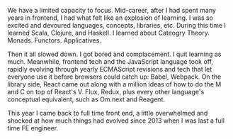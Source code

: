 We have a limited capacity to focus. Mid-career, after I had spent many years in
frontend, I had what felt like an explosion of learning. I was so excited and
devoured languages, concepts, libraries, etc. During this time I learned Scala,
Clojure, and Haskell. I learned about Cateogry Theory. Monads. Functors.
Applicatives.

Then it all slowed down. I got bored and complacement. I quit learning as much.
Meanwhile, frontend tech and the JavaScript language took off, rapidly evolving
through yearly ECMAScript revisions and tech that let everyone use it before
browsers could catch up: Babel, Webpack. On the library side, React came out
along with a million ideas of how to do the M and C on top of React's V. Flux,
Redux, plus every other language's conceptual equivalent, such as Om.next and
Reagent.

This year I came back to full time front end, a little overwhelmed and shocked
at how much things had evolved since 2013 when I was last a full time FE
engineer.
